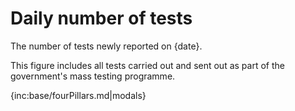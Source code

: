 ﻿# Daily number of tests

The number of tests newly reported on {date}.

This figure includes all tests carried out and sent out as part of the government's mass testing programme.

{inc:base/fourPillars.md|modals}